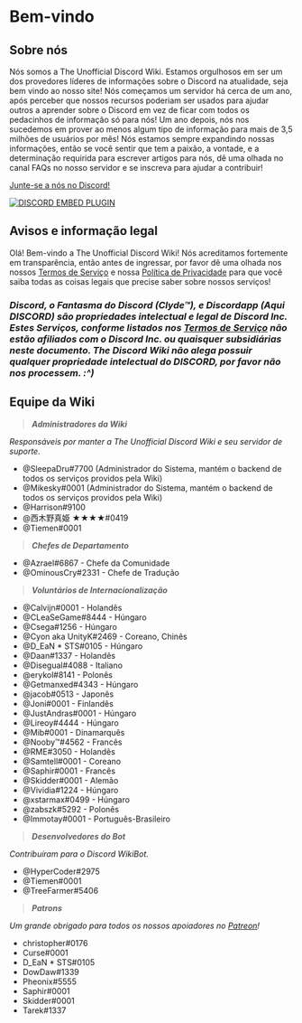<!-- TITLE: Portuguese - Início -->
<!-- SUBTITLE: Bem-vindo a Discord Wiki! -->

# Bem-vindo
## Sobre nós

Nós somos a The Unofficial Discord Wiki. Estamos orgulhosos em ser um dos provedores líderes de informações sobre o Discord na atualidade, seja bem vindo ao nosso site! Nós começamos um servidor há cerca de um ano, após perceber que nossos recursos poderiam ser usados para ajudar outros a aprender sobre o Discord em vez de ficar com todos os pedacinhos de informação só para nós! Um ano depois, nós nos sucedemos em prover ao menos algum tipo de informação para mais de 3,5 milhões de usuários por mês! Nós estamos sempre expandindo nossas informações, então se você sentir que tem a paixão, a vontade, e a determinação requirida para escrever artigos para nós, dê uma olhada no canal FAQs no nosso servidor e se inscreva para ajudar a contribuir!

[Junte-se a nós no Discord!](https://discord.gg/gxkMuKC)

<a href="https://discord.gg/gxkMuKC">![DISCORD EMBED PLUGIN](https://discordapp.com/api/guilds/367460196148183040/widget.png?style=banner2)</a>

## Avisos e informação legal
Olá! Bem-vindo a The Unofficial Discord Wiki! Nós acreditamos fortemente em transparência, então antes de ingressar, por favor dê uma olhada nos nossos [Termos de Serviço](/pt/termos) e nossa [Política de Privacidade](/pt/privacidade) para que você saiba todas as coisas legais que precise saber sobre nossos serviços!

### ***Discord, o Fantasma do Discord (Clyde™), e Discordapp (Aqui DISCORD) são propriedades intelectual e legal de Discord Inc. Estes Serviços, conforme listados nos [Termos de Serviço](/pt/termos) não estão afiliados com o Discord Inc. ou quaisquer subsidiárias neste documento. The Discord Wiki não alega possuir qualquer propriedade intelectual do DISCORD, por favor não nos processem. :^)***

## Equipe da Wiki
> ***Administradores da Wiki***

*Responsáveis por manter a The Unofficial Discord Wiki e seu servidor de suporte.*
* @SleepaDru#7700 (Administrador do Sistema, mantém o backend de todos os serviços providos pela Wiki)
* @Mikesky#0001 (Administrador do Sistema, mantém o backend de todos os serviços providos pela Wiki)
* @Harrison#9100
* @西木野真姫 ★★★★#0419
* @Tiemen#0001

> ***Chefes de Departamento***

* @Azrael#6867 - Chefe da Comunidade
* @OminousCry#2331 - Chefe de Tradução

> ***Voluntários de Internacionalização***

* @Calvijn#0001 - Holandês
* @CLeaSeGame#8444 - Húngaro
* @Csega#1256 - Húngaro
* @Cyon aka UnityK#2469 - Coreano, Chinês
* @D_EaN * STS#0105 - Húngaro
* @Daan#1337 - Holandês
* @Disegual#4088 - Italiano
* @erykol#8141 - Polonês
* @Getmanxed#4343 - Húngaro
* @jacob#0513 - Japonês
* @Joni#0001 - Finlandês
* @JustAndras#0001 - Húngaro
* @Lireoy#4444 - Húngaro
* @Mib#0001 - Dinamarquês
* @Nooby™#4562 - Francês
* @RME#3050 - Holandês
* @Samtell#0001 - Coreano
* @Saphir#0001 - Francês
* @Skidder#0001 - Alemão
* @Vividia#1224 - Húngaro
* @xstarmax#0499 - Húngaro
* @zabszk#5292 - Polonês
* @Immotay#0001 - Português-Brasileiro

> ***Desenvolvedores do Bot***

*Contribuíram para o Discord WikiBot.*
* @HyperCoder#2975
* @Tiemen#0001
* @TreeFarmer#5406

> ***Patrons***

*Um grande obrigado para todos os nossos apoiadores no [Patreon](https://www.patreon.com/TheDiscordWiki)!*

* christopher#0176
* Curse#0001
* D_EaN * STS#0105
* DowDaw#1339
* Pheonix#5555
* Saphir#0001
* Skidder#0001
* Tarek#1337

